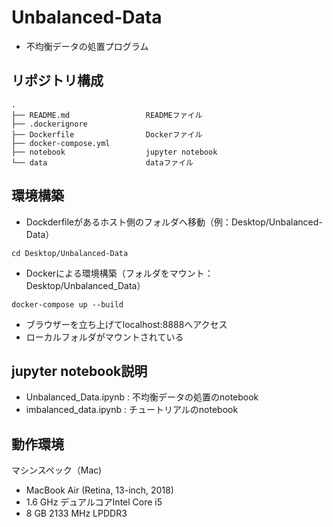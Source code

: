 # Unbalanced-Data
* 不均衡データの処置プログラム

## リポジトリ構成
```
.
├── README.md                 READMEファイル
├── .dockerignore        
├── Dockerfile                Dockerファイル
├── docker-compose.yml
├── notebook                  jupyter notebook
└── data                      dataファイル
```

## 環境構築

* Dockderfileがあるホスト側のフォルダへ移動（例：Desktop/Unbalanced-Data）
```
cd Desktop/Unbalanced-Data
```

* Dockerによる環境構築（フォルダをマウント：Desktop/Unbalanced_Data）
```
docker-compose up --build
```

* ブラウザーを立ち上げてlocalhost:8888へアクセス
* ローカルフォルダがマウントされている

## jupyter notebook説明
* Unbalanced_Data.ipynb : 不均衡データの処置のnotebook
* imbalanced_data.ipynb : チュートリアルのnotebook

## 動作環境
マシンスペック（Mac)
- MacBook Air (Retina, 13-inch, 2018)
- 1.6 GHz デュアルコアIntel Core i5
- 8 GB 2133 MHz LPDDR3
